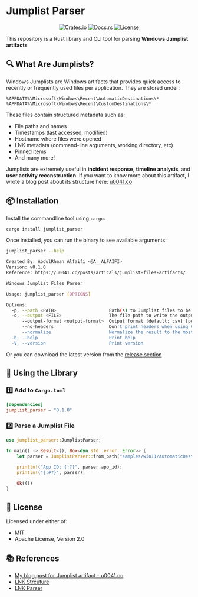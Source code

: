 # Jumplist Parser
<div align="center">
  <a href="https://crates.io/crates/lnk_parser">
    <img src="https://img.shields.io/crates/v/lnk_parser" alt="Crates.io">
  </a>
  <a href="https://docs.rs/lnk_parser">
    <img src="https://docs.rs/lnk_parser/badge.svg" alt="Docs.rs">
  </a>
  <a href="#license">
    <img src="https://img.shields.io/crates/l/lnk_parser" alt="License">
  </a>
</div>

This repository is a Rust library and CLI tool for parsing **Windows Jumplist artifacts**

## 🔍 What Are Jumplists?

Windows Jumplists are Windows artifacts that provides quick access to recently or frequently used files per application. They are stored under:

```
%APPDATA%\Microsoft\Windows\Recent\AutomaticDestinations\*
%APPDATA%\Microsoft\Windows\Recent\CustomDestinations\*
````

These files contain structured metadata such as:

- File paths and names
- Timestamps (last accessed, modified)
- Hostname where files were opened
- LNK metadata (command-line arguments, working directory, etc)
- Pinned items
- And many more!

Jumplists are extremely useful in **incident response**, **timeline analysis**, and **user activity reconstruction**. If you want to know more about this artifact, I wrote a blog post about its structure here: [u0041.co](https://u0041.co/posts/articals/jumplist-files-artifacts/)

## 📦 Installation

Install the commandline tool using `cargo`:

```bash
cargo install jumplist_parser
````

Once installed, you can run the binary to see available arguments:

```bash
jumplist_parser --help
```

```bash
Created By: AbdulRhman Alfaifi <@A__ALFAIFI>
Version: v0.1.0
Reference: https://u0041.co/posts/articals/jumplist-files-artifacts/

Windows Jumplist Files Parser

Usage: jumplist_parser [OPTIONS]

Options:
  -p, --path <PATH>                    Path(s) to Jumplist files to be parsed - accepts glob (defaults to 'AutomaticDestinations' & 'CustomDestinations' for all users)
  -o, --output <FILE>                  The file path to write the output to [default: stdout]
      --output-format <output-format>  Output format [default: csv] [possible values: csv, jsonl, json]
      --no-headers                     Don't print headers when using CSV as the output format
      --normalize                      Normalize the result to the most important fields
  -h, --help                           Print help
  -V, --version                        Print version
```

Or you can download the latest version from the [release section](https://github.com/AbdulRhmanAlfaifi/jumplist_parser/releases/latest)

## 🧪 Using the Library

### 1️⃣ Add to `Cargo.toml`

```toml
[dependencies]
jumplist_parser = "0.1.0"
```

### 2️⃣ Parse a Jumplist File

```rust
use jumplist_parser::JumplistParser;

fn main() -> Result<(), Box<dyn std::error::Error>> {
    let parser = JumplistParser::from_path("samples/win11/AutomaticDestinations/4cb9c5750d51c07f.automaticDestinations-ms")?;

    println!("App ID: {:?}", parser.app_id);
    println!("{:#?}", parser);

    Ok(())
}
```

## 📝 License

Licensed under either of:

* MIT
* Apache License, Version 2.0

## 📚 References
* [My blog post for Jumplist artifact - u0041.co](https://u0041.co/posts/articals/jumplist-files-artifacts/)
* [LNK Strcuture](https://u0041.co/posts/articals/lnk-files-artifact/)
* [LNK Parser](https://github.com/AbdulRhmanAlfaifi/lnk_parser)
